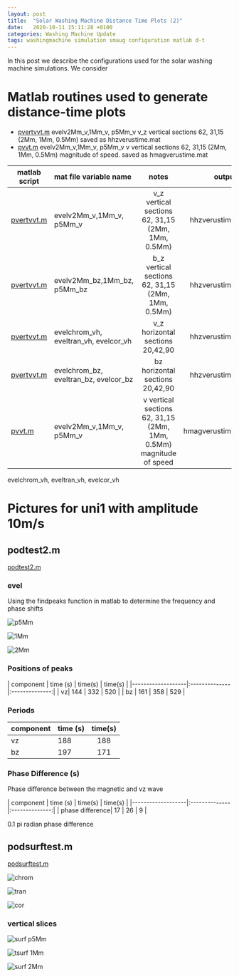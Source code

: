 ```yaml
---
layout: post
title:  "Solar Washing Machine Distance Time Plots (2)"
date:   2020-10-11 15:11:28 +0100
categories: Washing Machine Update
tags: washingmachine simulation smaug configuration matlab d-t
---
```

In this post we describe the configurations used for the solar washing machine simulations. We consider 

# Matlab routines  used to generate distance-time plots

* [pvertvvt.m](https://github.com/mikeg64/smaug_wash/blob/master/matlab/pvertvvt.m) evelv2Mm_v,1Mm_v, p5Mm_v v_z vertical sections 62, 31,15 (2Mm, 1Mm, 0.5Mm) saved as hhzverustime.mat
* [pvvt.m](https://github.com/mikeg64/smaug_wash/blob/master/matlab/pvvt.m)  evelv2Mm_v,1Mm_v, p5Mm_v v vertical sections 62, 31,15 (2Mm, 1Mm, 0.5Mm) magnitude of speed. saved as hmagverustime.mat


| matlab script      | mat file variable name | notes   | output file |
|-------------------|:--------------|:--------------:|--------------:|
| [pvertvvt.m](https://github.com/mikeg64/smaug_wash/blob/master/matlab/pvertvvt.m) | evelv2Mm_v,1Mm_v, p5Mm_v  |v_z vertical sections 62, 31,15 (2Mm, 1Mm, 0.5Mm)  | hhzverustime.mat|
| [pvertvvt.m](https://github.com/mikeg64/smaug_wash/blob/master/matlab/pvertvvt.m) | evelv2Mm_bz,1Mm_bz, p5Mm_bz  |b_z vertical sections 62, 31,15 (2Mm, 1Mm, 0.5Mm)  | hhzverustime.mat|
| [pvertvvt.m](https://github.com/mikeg64/smaug_wash/blob/master/matlab/pvertvvt.m) | evelchrom_vh, eveltran_vh, evelcor_vh  |v_z horizontal sections 20,42,90  | hhzverustime.mat|
| [pvertvvt.m](https://github.com/mikeg64/smaug_wash/blob/master/matlab/pvertvvt.m) | evelchrom_bz, eveltran_bz, evelcor_bz  |bz horizontal sections 20,42,90  | hhzverustime.mat|
|  [pvvt.m](https://github.com/mikeg64/smaug_wash/blob/master/matlab/pvvt.m)          | evelv2Mm_v,1Mm_v, p5Mm_v      |v vertical sections 62, 31,15 (2Mm, 1Mm, 0.5Mm) magnitude of speed       | hmagverustime.mat      |





evelchrom_vh, eveltran_vh, evelcor_vh


# Pictures for uni1 with amplitude 10m/s

## podtest2.m

[podtest2.m](https://github.com/mikeg64/smaug_wash/blob/master/matlab/podtest2.m)

### evel

Using the findpeaks function in matlab to determine the frequency and phase shifts

![p5Mm](https://drive.google.com/file/d/1J7VkOAdGUrMlHC2hrbMT72cP7q6wQWws/view?usp=sharing)  

![1Mm](https://drive.google.com/file/d/1J8jIT8h1SgThGVly85jC26MK8-ucVu-F/view?usp=sharing)  

![2Mm](https://drive.google.com/file/d/1JFqW_WAPKapr9Ph3uDJ9Q5xH0fis_W94/view?usp=sharing)  


### Positions of peaks

| component      | time (s) | time(s)   |  time(s) |
|-------------------|:--------------|:--------------:|
| vz| 144  | 332 | 520 |
| bz          | 161     | 358      | 529     |

### Periods

| component      | time (s) | time(s)   |  
|-------------------|:--------------|:--------------:|
| vz| 188  | 188 | 
| bz          | 197     | 171      | 

### Phase Difference (s)

Phase difference between the magnetic and vz wave

| component      | time (s) | time(s)   |  time(s) |
|-------------------|:--------------|:--------------:|
| phase difference| 17  | 26 | 9 | 

0.1 pi radian phase difference

## podsurftest.m

[podsurftest.m](https://github.com/mikeg64/smaug_wash/blob/master/matlab/podsurftest.m)

![chrom](https://drive.google.com/file/d/1JG55dWBLDUV7DNqqkUyTf7c7Me88YdIq/view?usp=sharing)  

![tran](https://drive.google.com/file/d/1JGUGiJscrJE_iclvd7P_7ntFc5sjVNJU/view?usp=sharing)  

![cor](https://drive.google.com/file/d/1JK95hKms2lZIKgxspQu-6BfFPHbg5P3u/view?usp=sharing)  


### vertical slices

![surf p5Mm](https://drive.google.com/file/d/1JMgUrOO3XPZU3X5Df0d0SGC62JqmBCKq/view?usp=sharing)  

![tsurf 1Mm](https://drive.google.com/file/d/1JPHPCrpr8kemKM9sm4UFWXdXmmf4jVU3/view?usp=sharing)  

![surf 2Mm](https://drive.google.com/file/d/1JQaRv2p6dc0GDd2Gy8V2sO8JYQPVv0BL/view?usp=sharing)  



